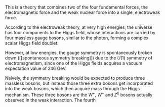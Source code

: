 This is a theory that combines two of the four fundamental forces, the electromagnetic force and the weak nuclear force into a single, electroweak force.

According to the electroweak theory, at very high energies, the universe has four components to the Higgs field, whose interactions are carried by four massless gauge bosons, similar to the photon, forming a complex scalar Higgs field doublet.

However, at low energies, the gauge symmetry is spontaneously broken down ([[spontaneous symmetry breaking]]) due to the $U(1)$ symmetry of electromagnetism, since one of the Higgs fields acquires a vacuum expectation value of 246 GeV.

Naively, the symmetry breaking would be expected to produce three massless bosons, but instead those three extra bosons get incorporated into the weak bosons, which then acquire mass through the Higgs mechanism. These three bosons are the $W^+$, $W^-$ and $Z^0$ bosons actually observed in the weak interaction. The fourth 